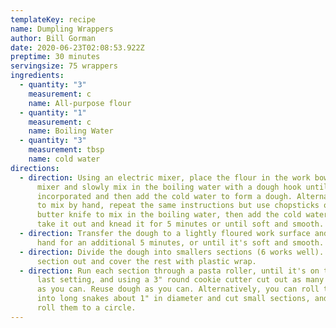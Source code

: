 ```yaml
---
templateKey: recipe
name: Dumpling Wrappers
author: Bill Gorman
date: 2020-06-23T02:08:53.922Z
preptime: 30 minutes
servingsize: 75 wrappers
ingredients:
  - quantity: "3"
    measurement: c
    name: All-purpose flour
  - quantity: "1"
    measurement: c
    name: Boiling Water
  - quantity: "3"
    measurement: tbsp
    name: cold water
directions:
  - direction: Using an electric mixer, place the flour in the work bowl of the
      mixer and slowly mix in the boiling water with a dough hook until
      incorporated and then add the cold water to form a dough. Alternatively,
      to mix by hand, repeat the same instructions but use chopsticks or a
      butter knife to mix in the boiling water, then add the cold water, then
      take it out and knead it for 5 minutes or until soft and smooth.
  - direction: Transfer the dough to a lightly floured work surface and knead by
      hand for an additional 5 minutes, or until it's soft and smooth.
  - direction: Divide the dough into smallers sections (6 works well). Take one
      section out and cover the rest with plastic wrap.
  - direction: Run each section through a pasta roller, until it's on the second to
      last setting, and using a 3" round cookie cutter cut out as many wrappers
      as you can. Reuse dough as you can. Alternatively, you can roll the dough
      into long snakes about 1" in diameter and cut small sections, and hand
      roll them to a circle.
---
```

